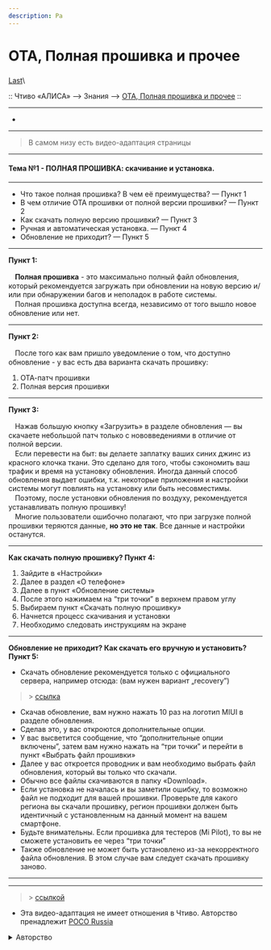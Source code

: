 ```yaml
---
description: Ра
---
```


# OTA, Полная прошивка и прочее

### &#x20;

[Last](https://t.me/i1Last)\


:: Чтиво «АЛИСА» --> Знания --> [OTA, Полная прошивка и прочее](broken-reference) ::

***

*

***

> В самом низу есть видео-адаптация страницы

***

#### Тема №1 - ПОЛНАЯ ПРОШИВКА: скачивание и установка. <a href="#tema-1-polnaya-proshivka-skachivanie-i-ustanovka." id="tema-1-polnaya-proshivka-skachivanie-i-ustanovka."></a>

***

* Что такое полная прошивка? В чем её преимущества? — Пункт 1
* В чем отличие OTA прошивки от полной версии прошивки? — Пункт 2
* Как скачать полную версию прошивки? — Пункт 3
* Ручная и автоматическая установка. — Пункт 4
* Обновление не приходит? — Пункт 5

***

**Пункт 1:**

ᅠ**Полная прошивка** - это максимально полный файл обновления, который рекомендуется загружать при обновлении на новую версию и/или при обнаружении багов и неполадок в работе системы.\
ᅠПолная прошивка доступна всегда, независимо от того вышло новое обновление или нет.

***

**Пункт 2:**

ᅠПосле того как вам пришло уведомление о том, что доступно обновление - у вас есть два варианта скачать прошивку:

1. ОТА-патч прошивки
2. Полная версия прошивки

***

**Пункт 3:**

ᅠНажав большую кнопку «Загрузить» в разделе обновления — вы скачаете небольшой патч только с нововведениями в отличие от полной версии.\
ᅠЕсли перевести на быт: вы делаете заплатку ваших синих джинс из красного клочка ткани. Это сделано для того, чтобы сэкономить ваш трафик и время на установку обновления. Иногда данный способ обновления выдает ошибки, т.к. некоторые приложения и настройки системы могут повлиять на установку или быть несовместимы.\
ᅠПоэтому, после установки обновления по воздуху, рекомендуется устанавливать полную прошивку!\
ᅠМногие пользователи ошибочно полагают, что при загрузке полной прошивки теряются данные, **но это не так**. Все данные и настройки останутся.

***

**Как скачать полную прошивку? Пункт 4:**

1. Зайдите в «Настройки»
2. Далее в раздел «О телефоне»
3. Далее в пункт «Обновление системы»
4. После этого нажимаем на “три точки” в верхнем правом углу
5. Выбираем пункт «Скачать полную прошивку»
6. Начнется процесс скачивания и установки
7. Необходимо следовать инструкциям на экране

***

**Обновление не приходит? Как скачать его вручную и установить? Пункт 5:**

* Скачать обновление рекомендуется только с официального сервера, например отсюда: (вам нужен вариант „recovery”)

> \> [ссылка](https://mirom.ezbox.idv.tw/en/phone/)

* Скачав обновление, вам нужно нажать 10 раз на логотип MIUI в разделе обновления.
* Сделав это, у вас откроются дополнительные опции.
* У вас высветится сообщение, что “дополнительные опции включены”, затем вам нужно нажать на “три точки” и перейти в пункт «Выбрать файл прошивки»
* Далее у вас откроется проводник и вам необходимо выбрать файл обновления, который вы только что скачали.
* Обычно все файлы скачиваются в папку «Download».
* Если установка не началась и вы заметили ошибку, то возможно файл не подходит для вашей прошивки. Проверьте для какого региона вы скачали прошивку, регион прошивки должен быть идентичный с установленным на данный момент на вашем смартфоне.
* Будьте внимательны. Если прошивка для тестеров (Mi Pilot), то вы не сможете установить ее через “три точки”
* Также обновление не может быть установлено из-за некорректного файла обновления. В этом случае вам следует скачать прошивку заново.

***

***

> \> [ссылкой](https://youtu.be/HAa\_iX3Amp4)

* Эта видео-адаптация не имеет отношения в Чтиво. Авторство пренадлежит [POCO Russia](https://youtube.com/c/POCORussia)

<details>

<summary>Авторство</summary>

Данная страница была создана при&#x20;

</details>
